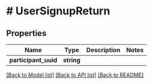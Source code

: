 # # UserSignupReturn

## Properties

Name | Type | Description | Notes
------------ | ------------- | ------------- | -------------
**participant_uuid** | **string** |  |

[[Back to Model list]](../../README.md#models) [[Back to API list]](../../README.md#endpoints) [[Back to README]](../../README.md)
